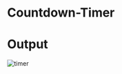 # Countdown-Timer
# Output
![timer](https://github.com/user-attachments/assets/f119f6a9-5afc-4f24-afca-842e0d6a73ab)

